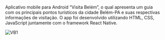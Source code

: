 Aplicativo mobile para Android “Visita Belém”, o qual apresenta um guia com os principais pontos turísticos da cidade Belém-PA e suas respectivas informações de visitação. O app foi desenvolvido utilizando HTML, CSS, JavaScript juntamente com o framework React Native.

![VB1](https://user-images.githubusercontent.com/99658673/198099596-637a7acf-3c02-4a1a-bd7b-b47db74ac548.jpg)

<div align="center">
<img src="https://user-images.githubusercontent.com/99658673/198099596-637a7acf-3c02-4a1a-bd7b-b47db74ac548.jpg" width="0px" />
</div>

